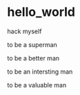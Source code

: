 # hello_world
hack myself

to be a superman

to be a better man

to be an intersting man

to be a valuable man
